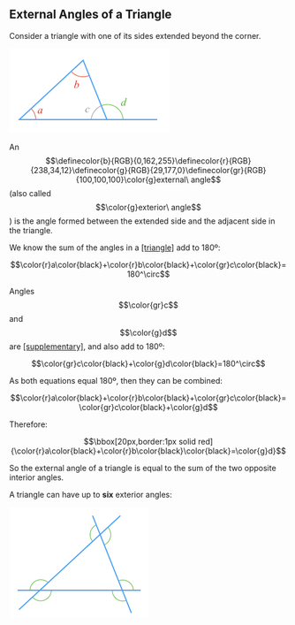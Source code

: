 ## External Angles of a Triangle

Consider a triangle with one of its sides extended beyond the corner.

![](./fig.png)

An $$\definecolor{b}{RGB}{0,162,255}\definecolor{r}{RGB}{238,34,12}\definecolor{g}{RGB}{29,177,0}\definecolor{gr}{RGB}{100,100,100}\color{g}external\ angle$$ (also called $$\color{g}exterior\ angle$$) is the angle formed between the extended side and the adjacent side in the triangle.


We know the sum of the angles in a [[triangle]]((qr,'Math/Geometry_1/Triangles/base/AngleSum',#00A89D)) add to 180º:

$$\color{r}a\color{black}+\color{r}b\color{black}+\color{gr}c\color{black}=180^\circ$$

Angles $$\color{gr}c$$ and $$\color{g}d$$ are [[supplementary]]((qr,'Math/Geometry_1/CombinationAngles/base/Supplementary',#00A89D)), and also add to 180º:

$$\color{gr}c\color{black}+\color{g}d\color{black}=180^\circ$$


As both equations equal 180º, then they can be combined:

$$\color{r}a\color{black}+\color{r}b\color{black}+\color{gr}c\color{black}=\color{gr}c\color{black}+\color{g}d$$

Therefore:

$$\bbox[20px,border:1px solid red]{\color{r}a\color{black}+\color{r}b\color{black}\color{black}=\color{g}d}$$

So the external angle of a triangle is equal to the sum of the two opposite interior angles.

A triangle can have up to **six** exterior angles:

![](./all.png)
